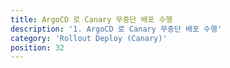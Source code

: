 ```yaml
---
title: ArgoCD 로 Canary 무중단 배포 수행
description: '1. ArgoCD 로 Canary 무중단 배포 수행'
category: 'Rollout Deploy (Canary)'
position: 32
---
```

